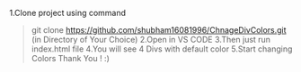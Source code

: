 1.Clone project using command
>git clone https://github.com/shubham16081996/ChnageDivColors.git
(in Directory of Your Choice)
2.Open in VS CODE
3.Then just run index.html file
4.You will see 4 Divs with default color
5.Start changing Colors
Thank You ! :)
